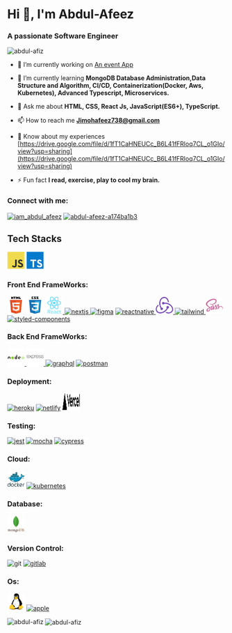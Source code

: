 <h1>Hi 👋, I'm Abdul-Afeez</h1>

<h3>A passionate Software Engineer</h3>

<p align="left"> <img src="https://komarev.com/ghpvc/?username=abdul-afiz&label=Profile%20views&color=0e75b6&style=flat" alt="abdul-afiz" /> </p>

<!-- <p align="left"> <a href="https://github.com/ryo-ma/github-profile-trophy"><img src="https://github-profile-trophy.vercel.app/?username=abdul-afiz" alt="abdul-afiz" /></a> </p> -->

<!-- <p align="left"> <a href="https://twitter.com/iam_abdul_afeez" target="blank"><img src="https://img.shields.io/twitter/follow/iam_abdul_afeez?logo=twitter&style=for-the-badge" alt="iam_abdul_afeez" /></a> </p> -->

- 🔭 I’m currently working on [An event App](https://github.com/Abdul-Afiz/gql_Event_Project)

- 🌱 I’m currently learning **MongoDB Database Administration,Data Structure and Algorithm, CI/CD, Containerization(Docker, Aws, Kubernetes), Advanced Typescript, Microservices.**

- 💬 Ask me about **HTML, CSS, React Js, JavaScript(ES6+), TypeScript.**

- 📫 How to reach me **Jimohafeez738@gmail.com**

- 📄 Know about my experiences [https://drive.google.com/file/d/1fT1CaHNEUCc_B6L41fFRloq7CL_o1GIo/view?usp=sharing](https://drive.google.com/file/d/1fT1CaHNEUCc_B6L41fFRloq7CL_o1GIo/view?usp=sharing)

- ⚡ Fun fact **I read, exercise, play to cool my brain.**

<h3 align="left">Connect with me:</h3>
<p align="left">
<a href="https://twitter.com/iam_abdul_afeez" target="blank"><img align="center" src="https://raw.githubusercontent.com/rahuldkjain/github-profile-readme-generator/master/src/images/icons/Social/twitter.svg" alt="iam_abdul_afeez" height="30" width="40" /></a>
<a href="https://linkedin.com/in/abdul-afeez-a174ba1b3" target="blank"><img align="center" src="https://raw.githubusercontent.com/rahuldkjain/github-profile-readme-generator/master/src/images/icons/Social/linked-in-alt.svg" alt="abdul-afeez-a174ba1b3" height="30" width="40" /></a>
</p>

<h2 align="left">Tech Stacks</h2>
<div>
<a href="https://developer.mozilla.org/en-US/docs/Web/JavaScript" target="_blank" rel="noreferrer"> <img src="https://raw.githubusercontent.com/devicons/devicon/master/icons/javascript/javascript-original.svg" alt="javascript" width="40" height="40"/></a>
  <a href="https://www.typescriptlang.org/" target="_blank" rel="noreferrer"> <img src="https://raw.githubusercontent.com/devicons/devicon/master/icons/typescript/typescript-original.svg" alt="typescript" width="40" height="40"/></a>
</div>

<h3 align="left">Front End FrameWorks:</h3>
<div> 
<a href="https://www.w3.org/html/" target="_blank" rel="noreferrer"> <img src="https://raw.githubusercontent.com/devicons/devicon/master/icons/html5/html5-original-wordmark.svg" alt="html5" width="40" height="40"/></a>
<a href="https://www.w3schools.com/css/" target="_blank" rel="noreferrer"> <img src="https://raw.githubusercontent.com/devicons/devicon/master/icons/css3/css3-original-wordmark.svg" alt="css3" width="40" height="40"/></a>
<a href="https://reactjs.org/" target="_blank" rel="noreferrer"> <img src="https://raw.githubusercontent.com/devicons/devicon/master/icons/react/react-original-wordmark.svg" alt="react" width="40" height="40"/> </a>
 <a href="https://nextjs.org/" target="_blank" rel="noreferrer"> <img src="https://cdn.worldvectorlogo.com/logos/nextjs-2.svg" alt="nextjs" width="40" height="40"/> </a>
<a href="https://www.figma.com/" target="_blank" rel="noreferrer"> <img src="https://www.vectorlogo.zone/logos/figma/figma-icon.svg" alt="figma" width="40" height="40"/></a>
<a href="https://reactnative.dev/" target="_blank" rel="noreferrer"> <img src="https://reactnative.dev/img/header_logo.svg" alt="reactnative" width="40" height="40"/> </a>
<a href="https://redux.js.org" target="_blank" rel="noreferrer"> <img src="https://raw.githubusercontent.com/devicons/devicon/master/icons/redux/redux-original.svg" alt="redux" width="40" height="40"/> </a>
<a href="https://tailwindcss.com/" target="_blank" rel="noreferrer"> <img src="https://www.vectorlogo.zone/logos/tailwindcss/tailwindcss-icon.svg" alt="tailwind" width="40" height="40"/> </a> 
<a href="https://sass-lang.com" target="_blank" rel="noreferrer"> <img src="https://raw.githubusercontent.com/devicons/devicon/master/icons/sass/sass-original.svg" alt="sass" width="40" height="40"/> </a>
<a href="https://styled-components.com" target="_blank" rel="noreferrer"> <img src="https://cdn.worldvectorlogo.com/logos/styled-components-1.svg" alt="styled-components" width="40" height="40"/></a>
<!--   <a href="https://getbootstrap.com" target="_blank" rel="noreferrer"> <img src="https://raw.githubusercontent.com/devicons/devicon/master/icons/bootstrap/bootstrap-plain-wordmark.svg" alt="bootstrap" width="40" height="40"/> </a>  -->
</div>

<h3 align="left">Back End FrameWorks:</h3>
<div>
<a href="https://nodejs.org" target="_blank" rel="noreferrer" style="background:white;"> <img src="https://raw.githubusercontent.com/devicons/devicon/master/icons/nodejs/nodejs-original-wordmark.svg" alt="nodejs" width="40" height="40"/> </a> 
 <a href="https://expressjs.com" target="_blank" rel="noreferrer" style="background:white;"}}> <img src="https://raw.githubusercontent.com/devicons/devicon/master/icons/express/express-original-wordmark.svg" alt="express" width="40" height="40"/> </a>
<a href="https://graphql.org" target="_blank" rel="noreferrer"> <img src="https://www.vectorlogo.zone/logos/graphql/graphql-icon.svg" alt="graphql" width="40" height="40"/></a>
<a href="https://postman.com" target="_blank" rel="noreferrer"> <img src="https://www.vectorlogo.zone/logos/getpostman/getpostman-icon.svg" alt="postman" width="40" height="40"/> </a>
<!--  <a href="https://firebase.google.com/" target="_blank" rel="noreferrer"> <img src="https://www.vectorlogo.zone/logos/firebase/firebase-icon.svg" alt="firebase" width="40" height="40"/></a> -->
<!--  <a href="https://redis.io" target="_blank" rel="noreferrer"> <img src="https://raw.githubusercontent.com/devicons/devicon/master/icons/redis/redis-original-wordmark.svg" alt="redis" width="40" height="40"/></a> -->
</div>

<h3 align="left">Deployment: </h3>
<div>
<a href="https://heroku.com" target="_blank" rel="noreferrer"> <img src="https://www.vectorlogo.zone/logos/heroku/heroku-icon.svg" alt="heroku" width="40" height="40"/></a>
<a href="https://netlify.com" target="_blank" rel="noreferrer"> <img src="https://www.vectorlogo.zone/logos/netlify/netlify-ar21.svg" alt="netlify" width="40" height="40"/></a>
<a href="https://vercel.com" target="_blank" rel="noreferrer"> <img src="https://raw.githubusercontent.com/cncf/landscape/master/hosted_logos/vercel.svg" alt="vercel" width="40" height="40"/></a>
</div>

<h3 align="left">Testing: </h3>
<div>
<a href="https://jestjs.io" target="_blank" rel="noreferrer"> <img src="https://www.vectorlogo.zone/logos/jestjsio/jestjsio-icon.svg" alt="jest" width="40" height="40"/></a>
<a href="https://mochajs.org" target="_blank" rel="noreferrer"> <img src="https://www.vectorlogo.zone/logos/mochajs/mochajs-icon.svg" alt="mocha" width="40" height="40"/></a>
<a href="https://www.cypress.io" target="_blank" rel="noreferrer"> <img src="https://raw.githubusercontent.com/simple-icons/simple-icons/6e46ec1fc23b60c8fd0d2f2ff46db82e16dbd75f/icons/cypress.svg" alt="cypress" width="40" height="40"/></a>
</div>

<h3 align="left">Cloud:</h3>
<div>
<a href="https://www.docker.com/" target="_blank" rel="noreferrer"> <img src="https://raw.githubusercontent.com/devicons/devicon/master/icons/docker/docker-original-wordmark.svg" alt="docker" width="40" height="40"/></a>
<a href="https://kubernetes.io" target="_blank" rel="noreferrer"> <img src="https://www.vectorlogo.zone/logos/kubernetes/kubernetes-icon.svg" alt="kubernetes" width="40" height="40"/></a>
<!--   <a href="https://aws.amazon.com" target="_blank" rel="noreferrer"> <img src="https://raw.githubusercontent.com/devicons/devicon/master/icons/amazonwebservices/amazonwebservices-original-wordmark.svg" alt="aws" width="40" height="40"/></a>  -->
<!--   
  <a href="https://azure.microsoft.com/en-in/" target="_blank" rel="noreferrer"> <img src="https://www.vectorlogo.zone/logos/microsoft_azure/microsoft_azure-icon.svg" alt="azure" width="40" height="40"/> </a> -->
</div>

<h3 align="left">Database:</h3>
<div>
<a href="https://www.mongodb.com/" target="_blank" rel="noreferrer"> <img src="https://raw.githubusercontent.com/devicons/devicon/master/icons/mongodb/mongodb-original-wordmark.svg" alt="mongodb" width="40" height="40"/></a> 
<!--  <a href="https://www.mysql.com/" target="_blank" rel="noreferrer"> <img src="https://raw.githubusercontent.com/devicons/devicon/master/icons/mysql/mysql-original-wordmark.svg" alt="mysql" width="40" height="40"/> </a>  
 <a href="https://www.postgresql.org" target="_blank" rel="noreferrer"> <img src="https://raw.githubusercontent.com/devicons/devicon/master/icons/postgresql/postgresql-original-wordmark.svg" alt="postgresql" width="40" height="40"/></a> -->
</div>
   
<h3 align="left">Version Control:</h3>
<div
<a href="https://git-scm.com/" target="_blank" rel="noreferrer"> <img src="https://www.vectorlogo.zone/logos/git-scm/git-scm-icon.svg" alt="git" width="40" height="40"/></a>
<a href="https://gitlab.com.com/" target="_blank" rel="noreferrer"> <img src="https://vectorwiki.com/images/t9ip6__gitlab.svg" alt="gitlab" height="40"/></a>
</div>

<h3 align="left">Os:</h3>
<div>
<a href="https://www.linux.org/" target="_blank" rel="noreferrer"> <img src="https://raw.githubusercontent.com/devicons/devicon/master/icons/linux/linux-original.svg" alt="linux" width="40" height="40"/></a> 
<a href="https://www.apple.com/" target="_blank" rel="noreferrer"> <img src="https://www.vectorlogo.zone/logos/apple/apple-ar21.svg" alt="apple" /></a> 
</div>
 
<div style="display:flex">
<p><img align="left" src="https://github-readme-stats.vercel.app/api/top-langs?username=abdul-afiz&show_icons=true&locale=en&layout=compact" alt="abdul-afiz" /></p>
<p>&nbsp;<img align="center" src="https://github-readme-stats.vercel.app/api?username=abdul-afiz&show_icons=true&locale=en" alt="abdul-afiz" /></p>
</div>

